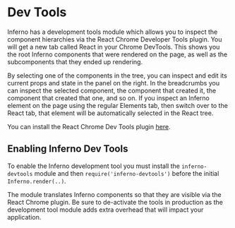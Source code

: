 # Dev Tools

Inferno has a development tools module which allows you to inspect the component hierarchies via the React Chrome Developer Tools plugin. You will get a new tab called React in your Chrome DevTools. This shows you the root Inferno components that were rendered on the page, as well as the subcomponents that they ended up rendering.

By selecting one of the components in the tree, you can inspect and edit its current props and state in the panel on the right. In the breadcrumbs you can inspect the selected component, the component that created it, the component that created that one, and so on. If you inspect an Inferno element on the page using the regular Elements tab, then switch over to the React tab, that element will be automatically selected in the React tree.

You can install the React Chrome Dev Tools plugin [here](https://chrome.google.com/webstore/detail/react-developer-tools/fmkadmapgofadopljbjfkapdkoienihi?hl=en).

## Enabling Inferno Dev Tools

To enable the Inferno development tool you must install the `inferno-devtools` module and then `require('inferno-devtools')` before the initial `Inferno.render(..)`.

The module translates Inferno components so that they are visible via the React Chrome plugin. Be sure to de-activate the tools in production as the development tool module adds extra overhead that will impact your application.